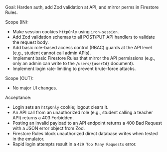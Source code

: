 Goal: Harden auth, add Zod validation at API, and mirror perms in Firestore Rules.

Scope (IN):
- Make session cookies `httpOnly` using `iron-session`.
- Add Zod validation schemas to all POST/PUT API handlers to validate the request body.
- Add basic role-based access control (RBAC) guards at the API level (e.g., student cannot call admin APIs).
- Implement basic Firestore Rules that mirror the API permissions (e.g., only an admin can write to the `/users/{userId}` document).
- Implement login rate-limiting to prevent brute-force attacks.

Scope (OUT):
- No major UI changes.

Acceptance:
- Login sets an `httpOnly` cookie; logout clears it.
- An API call from an unauthorized role (e.g., student calling a teacher API) returns a 403 Forbidden.
- Posting an invalid payload to an API endpoint returns a 400 Bad Request with a JSON error object from Zod.
- Firestore Rules block unauthorized direct database writes when tested in the emulator.
- Rapid login attempts result in a `429 Too Many Requests` error.
